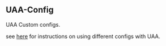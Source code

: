 ## UAA-Config

UAA Custom configs.

see [here](https://docs.cloudfoundry.org/concepts/architecture/uaa.html#custom-configuration) for instructions on using different configs with UAA.


